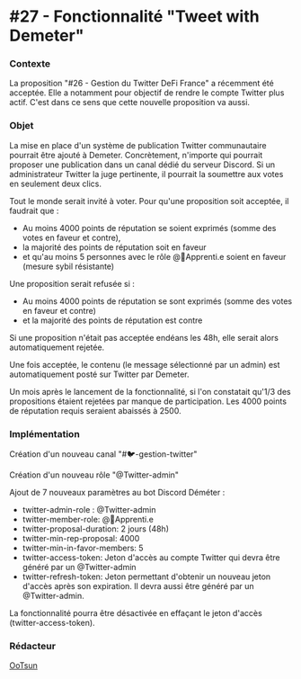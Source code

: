 # #27 - Fonctionnalité "Tweet with Demeter"

### Contexte

La proposition "#26 - Gestion du Twitter DeFi France" a récemment été acceptée. Elle a notamment pour objectif de rendre le compte Twitter plus actif. C'est dans ce sens que cette nouvelle proposition va aussi.

### Objet

La mise en place d'un système de publication Twitter communautaire pourrait être ajouté à Demeter. Concrètement, n'importe qui pourrait proposer une publication dans un canal dédié du serveur Discord. Si un administrateur Twitter la juge pertinente, il pourrait la soumettre aux votes en seulement deux clics.

Tout le monde serait invité à voter. Pour qu'une proposition soit acceptée, il faudrait que :&#x20;

* Au moins 4000 points de réputation se soient exprimés (somme des votes en faveur et contre),
* la majorité des points de réputation soit en faveur
* et qu'au moins 5 personnes avec le rôle @🐣Apprenti.e soient en faveur (mesure sybil résistante)

Une proposition serait refusée si :&#x20;

* Au moins 4000 points de réputation se sont exprimés (somme des votes en faveur et contre)
* et la majorité des points de réputation est contre

Si une proposition n'était pas acceptée endéans les 48h, elle serait alors automatiquement rejetée.

Une fois acceptée, le contenu (le message sélectionné par un admin) est automatiquement posté sur Twitter par Demeter.

Un mois après le lancement de la fonctionnalité, si l'on constatait qu'1/3 des propositions étaient rejetées par manque de participation. Les 4000 points de réputation requis seraient abaissés à 2500.&#x20;

### Implémentation

Création d'un nouveau canal "#🐦-gestion-twitter"

Création d'un nouveau rôle "@Twitter-admin"

Ajout de 7 nouveaux paramètres au bot Discord Déméter :

* twitter-admin-role : @Twitter-admin
* twitter-member-role: @🐣Apprenti.e
* twitter-proposal-duration: 2 jours (48h)
* twitter-min-rep-proposal: 4000
* twitter-min-in-favor-members: 5
* twitter-access-token: Jeton d'accès au compte Twitter qui devra être généré par un @Twitter-admin
* twitter-refresh-token: Jeton permettant d'obtenir un nouveau jeton d'accès après son expiration. Il devra aussi être généré par un @Twitter-admin.

La fonctionnalité pourra être désactivée en effaçant le jeton d'accès (twitter-access-token).

### Rédacteur

[OoTsun](https://app.gitbook.com/u/7X8PEdE3ERU9ob8UNY8rAUwz4073 "mention")
